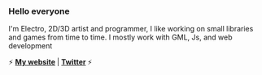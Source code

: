 ### Hello everyone

I'm Electro, 2D/3D artist and programmer, I like working on small libraries and games from time to time.
I mostly work with GML, Js, and web development

⚡ <strong> [My website](https://electrodev1.github.io/home) </strong>  | 
<strong> [Twitter](https://twitter.com/EIectroDev) </strong> ⚡
